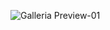 ![Galleria Preview-01](https://github.com/Usef-Aly/GALLERIA/assets/152383333/00410351-da86-4b5a-8df3-e25183173ca9)

